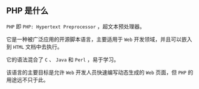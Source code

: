 ## PHP 是什么

`PHP` 即 `PHP: Hypertext Preprocessor` ，超文本预处理器。

它是一种被广泛应用的开源脚本语言，主要适用于 `Web` 开发领域，并且可以嵌入到 `HTML` 文档中去执行。

它的语法混合了 `C` 、 `Java` 和 `Perl` ，易于学习。

该语言的主要目标是允许 `Web` 开发人员快速编写动态生成的 `Web` 页面，但 `PHP` 的用途远不只于此。